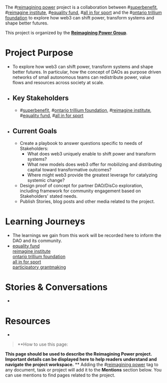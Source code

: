 The #[reimagining power](/notes/archive/clarity/Tags/reimagining%20power.md) project is a collaboration between #[superbenefit](/notes/archive/clarity/Tags/superbenefit.md), #[reimagine institute](/notes/archive/clarity/Tags/reimagine%20institute.md), #[equality fund](/notes/archive/clarity/Tags/equality%20fund.md), #[all in for sport](/notes/archive/clarity/Tags/all%20in%20for%20sport.md) and the #[ontario trillium foundation](/notes/archive/clarity/Tags/ontario%20trillium%20foundation.md) to explore how web3 can shift power, transform systems and shape better futures.

This project is organized by the **[Reimagining Power Group](https://app.clarity.so/superbenefit/group/POW)**.
# Project Purpose
- To explore how web3 can shift power, transform systems and shape better futures. In particular, how the concept of DAOs as purpose driven networks of small autonomous teams can redistribute power, value flows and resources across society at scale. 
- ## Key Stakeholders
	- #[superbenefit](/notes/archive/clarity/Tags/superbenefit.md), #[ontario trillium foundation](/notes/archive/clarity/Tags/ontario%20trillium%20foundation.md), #[reimagine institute](/notes/archive/clarity/Tags/reimagine%20institute.md), #[equality fund](/notes/archive/clarity/Tags/equality%20fund.md), #[all in for sport](/notes/archive/clarity/Tags/all%20in%20for%20sport.md) 
- ## Current Goals
	- Create a playbook to answer questions specific to needs of Stakeholders:
		- What does web3 uniquely enable to shift power and transform systems?
		- What new models does web3 offer for mobilizing and distributing capital toward transformative outcomes?
		- Where might web3 provide the greatest leverage for catalyzing systemic change? 
	- Design proof of concept for partner DAO/DisCo exploration, including framework for community engagement based on Stakeholders' stated needs.
	- Publish Stories, blog posts and other media related to the project.

# Learning Journeys
- The learnings we gain from this work will be recorded here to inform the DAO and its community.
- [equality fund](/notes/archive/clarity/Tags/equality%20fund.md)  
[reimagine institute](/notes/archive/clarity/Tags/reimagine%20institute.md)  
[ontario trillium foundation](/notes/archive/clarity/Tags/ontario%20trillium%20foundation.md)  
[all in for sport](/notes/archive/clarity/Tags/all%20in%20for%20sport.md)  
[participatory grantmaking](/notes/archive/clarity/Tags/participatory%20grantmaking.md)

# Stories & Conversations
- 

# Resources
-   

 
>**How to use this page:

**This page should be used to describe the Reimagining Power project. Important details can be displayed here to help readers understand and navigate the project workspace.**
**
Adding the #[reimagining power](/notes/archive/clarity/Tags/reimagining%20power.md) tag to any document, task or project will add it to the **Mentions** section below. You can use mentions to find pages related to the project.